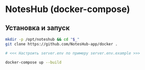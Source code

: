 # NotesHub (docker-compose)

## Установка и запуск

```sh
mkdir -p /opt/noteshub && cd "$_"
git clone https://github.com/NotesHub-app/docker .

# <<< Настроить server.env по примеру server.env.example >>>

docker-compose up --build
``` 
